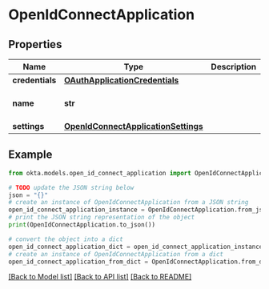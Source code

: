 # OpenIdConnectApplication


## Properties

Name | Type | Description | Notes
------------ | ------------- | ------------- | -------------
**credentials** | [**OAuthApplicationCredentials**](OAuthApplicationCredentials.md) |  | [optional] 
**name** | **str** |  | [optional] [default to 'oidc_client']
**settings** | [**OpenIdConnectApplicationSettings**](OpenIdConnectApplicationSettings.md) |  | [optional] 

## Example

```python
from okta.models.open_id_connect_application import OpenIdConnectApplication

# TODO update the JSON string below
json = "{}"
# create an instance of OpenIdConnectApplication from a JSON string
open_id_connect_application_instance = OpenIdConnectApplication.from_json(json)
# print the JSON string representation of the object
print(OpenIdConnectApplication.to_json())

# convert the object into a dict
open_id_connect_application_dict = open_id_connect_application_instance.to_dict()
# create an instance of OpenIdConnectApplication from a dict
open_id_connect_application_from_dict = OpenIdConnectApplication.from_dict(open_id_connect_application_dict)
```
[[Back to Model list]](../README.md#documentation-for-models) [[Back to API list]](../README.md#documentation-for-api-endpoints) [[Back to README]](../README.md)


